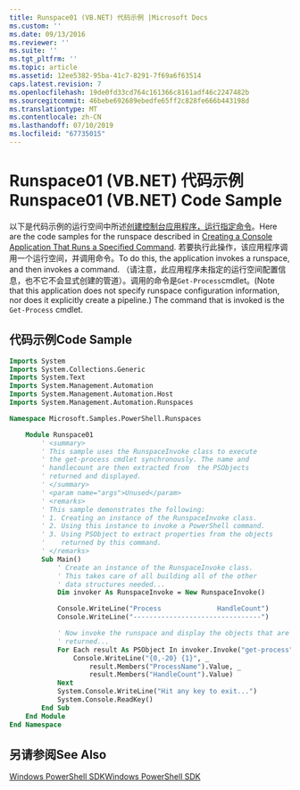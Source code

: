 ```yaml
---
title: Runspace01 (VB.NET) 代码示例 |Microsoft Docs
ms.custom: ''
ms.date: 09/13/2016
ms.reviewer: ''
ms.suite: ''
ms.tgt_pltfrm: ''
ms.topic: article
ms.assetid: 12ee5382-95ba-41c7-8291-7f69a6f63514
caps.latest.revision: 7
ms.openlocfilehash: 19de0fd33cd764c161366c8161adf46c2247482b
ms.sourcegitcommit: 46bebe692689ebedfe65ff2c828fe666b443198d
ms.translationtype: MT
ms.contentlocale: zh-CN
ms.lasthandoff: 07/10/2019
ms.locfileid: "67735015"
---
```

# <a name="runspace01-vbnet-code-sample"></a><span data-ttu-id="0fc77-102">Runspace01 (VB.NET) 代码示例</span><span class="sxs-lookup"><span data-stu-id="0fc77-102">Runspace01 (VB.NET) Code Sample</span></span>

<span data-ttu-id="0fc77-103">以下是代码示例的运行空间中所述[创建控制台应用程序，运行指定命令](/dotnet/csharp/programming-guide/inside-a-program/hello-world-your-first-program)。</span><span class="sxs-lookup"><span data-stu-id="0fc77-103">Here are the code samples for the runspace described in [Creating a Console Application That Runs a Specified Command](/dotnet/csharp/programming-guide/inside-a-program/hello-world-your-first-program).</span></span> <span data-ttu-id="0fc77-104">若要执行此操作，该应用程序调用一个运行空间，并调用命令。</span><span class="sxs-lookup"><span data-stu-id="0fc77-104">To do this, the application invokes a runspace, and then invokes a command.</span></span> <span data-ttu-id="0fc77-105">（请注意，此应用程序未指定的运行空间配置信息，也不它不会显式创建的管道）。调用的命令是`Get-Process`cmdlet。</span><span class="sxs-lookup"><span data-stu-id="0fc77-105">(Note that this application does not specify runspace configuration information, nor does it explicitly create a pipeline.) The command that is invoked is the `Get-Process` cmdlet.</span></span>

## <a name="code-sample"></a><span data-ttu-id="0fc77-106">代码示例</span><span class="sxs-lookup"><span data-stu-id="0fc77-106">Code Sample</span></span>

```vb
Imports System
Imports System.Collections.Generic
Imports System.Text
Imports System.Management.Automation
Imports System.Management.Automation.Host
Imports System.Management.Automation.Runspaces

Namespace Microsoft.Samples.PowerShell.Runspaces

    Module Runspace01
        ' <summary>
        ' This sample uses the RunspaceInvoke class to execute
        ' the get-process cmdlet synchronously. The name and
        ' handlecount are then extracted from  the PSObjects
        ' returned and displayed.
        ' </summary>
        ' <param name="args">Unused</param>
        ' <remarks>
        ' This sample demonstrates the following:
        ' 1. Creating an instance of the RunspaceInvoke class.
        ' 2. Using this instance to invoke a PowerShell command.
        ' 3. Using PSObject to extract properties from the objects
        '    returned by this command.
        ' </remarks>
        Sub Main()
            ' Create an instance of the RunspaceInvoke class.
            ' This takes care of all building all of the other
            ' data structures needed...
            Dim invoker As RunspaceInvoke = New RunspaceInvoke()

            Console.WriteLine("Process              HandleCount")
            Console.WriteLine("--------------------------------")

            ' Now invoke the runspace and display the objects that are
            ' returned...
            For Each result As PSObject In invoker.Invoke("get-process")
                Console.WriteLine("{0,-20} {1}", _
                    result.Members("ProcessName").Value, _
                    result.Members("HandleCount").Value)
            Next
            System.Console.WriteLine("Hit any key to exit...")
            System.Console.ReadKey()
        End Sub
    End Module
End Namespace
```

<!-- TODO!!!: [!code-csharp[Runspace01.vb](../../powershell-sdk-samples/SDK-2.0/vb/Runspace01/Runspace01.vb#L09-L53 "Runspace01.vb")] -->

## <a name="see-also"></a><span data-ttu-id="0fc77-107">另请参阅</span><span class="sxs-lookup"><span data-stu-id="0fc77-107">See Also</span></span>

[<span data-ttu-id="0fc77-108">Windows PowerShell SDK</span><span class="sxs-lookup"><span data-stu-id="0fc77-108">Windows PowerShell SDK</span></span>](../windows-powershell-reference.md)